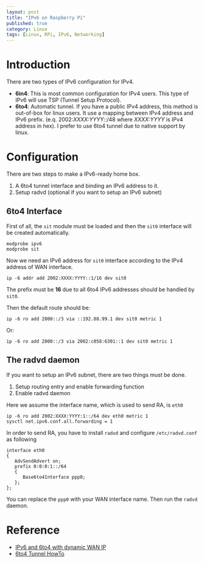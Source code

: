 ```yaml
---
layout: post
title: "IPv6 on Raspberry Pi"
published: true
category: Linux
tags: [Linux, RPi, IPv6, Networking]
---
```


# Introduction #

There are two types of IPv6 configuration for IPv4.

* **6in4**: This is most common configuration for IPv4 users. This type of IPv6 will use TSP (Tunnel Setup Protocol).
* **6to4**: Automatic tunnel. If you have a public IPv4 address, this method is out-of-box for linux users. It use a mapping between IPv4 address and IPv6 prefix. (e.q. 2002:*XXXX:YYYY*::/48 where *XXXX:YYYY* is IPv4 address in hex). I prefer to use 6to4 tunnel due to native support by linux.

# Configuration #
	
There are two steps to make a IPv6-ready home box.

1. A 6to4 tunnel interface and binding an IPv6 address to it.
2. Setup radvd (optional if you want to setup an IPv6 subnet)

## 6to4 Interface ##

First of all, the `sit` module must be loaded and then the `sit0` interface will be created automatically.

	modprobe ipv6
	modprobe sit

Now we need an  IPv6 address for `sit0` interface according to the IPv4 address of WAN interface.

	ip -6 addr add 2002:XXXX:YYYY::1/16 dev sit0

The prefix must be **16** due to all 6to4 IPv6 addresses should be handled by `sit0`.

Then the default route should be:

	ip -6 ro add 2000::/3 via ::192.88.99.1 dev sit0 metric 1

Or:

	ip -6 ro add 2000::/3 via 2002:c058:6301::1 dev sit0 metric 1

## The radvd daemon ##

If you want to setup an IPv6 subnet, there are two things must be done.

1. Setup routing entry and enable forwarding function
2. Enable radvd daemon

Here we assume the interface name, which is used to send RA, is `eth0`

	ip -6 ro add 2002:XXXX:YYYY:1::/64 dev eth0 metric 1
	sysctl net.ipv6.conf.all.forwarding = 1

In order to send RA, you have to install `radvd` and configure `/etc/radvd.conf` as following

	interface eth0
	{
	   AdvSendAdvert on;
	   prefix 0:0:0:1::/64
	   {
	      Base6to4Interface ppp0;
	   };
	};   

You can replace the `ppp0` with your WAN interface name.
Then run the `radvd` daemon.

# Reference #
* [IPv6 and 6to4 with dynamic WAN IP](http://blog.dev001.net/post/33503557513/dd-wrt-ipv6-and-6to4-with-dynamic-wan-ip)
* [6to4 Tunnel HowTo](http://www.tldp.org/HOWTO/Linux+IPv6-HOWTO/configuring-ipv6to4-tunnels.html)
